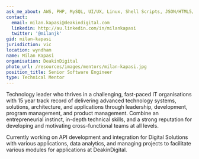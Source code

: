```yaml
---
ask_me_about: AWS, PHP, MySQL, UI/UX, Linux, Shell Scripts, JSON/HTML5/CSS3, API Development
contact:
  email: milan.kapasi@deakindigital.com
  linkedin: http://au.linkedin.com/in/milankapasi
  twitter: '@milanjk'
gid: milan-kapasi
jurisdiction: vic
location: wyndham
name: Milan Kapasi
organisation: DeakinDigital
photo_url: /resources/images/mentors/milan-kapasi.jpg
position_title: Senior Software Engineer
type: Technical Mentor
---
```


Technology leader who thrives in a challenging, fast-paced IT organisations with 15 year track record of delivering advanced technology systems, solutions, architecture, and applications through leadership, development, program management, and product management. Combine an entrepreneurial instinct, in-depth technical skills, and a strong reputation for developing and motivating cross-functional teams at all levels.

Currently working on API development and integration for Digital Solutions with various applications, data analytics, and managing projects to facilitate various modules for applications at DeakinDigital.